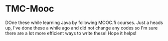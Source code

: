 # TMC-Mooc
DOne these while learning Java by following MOOC.fi courses. 
Just a heads up, I've done these a while ago and did not change any codes so I'm sure there are a lot more efficient ways to write these!
Hope it helps!
